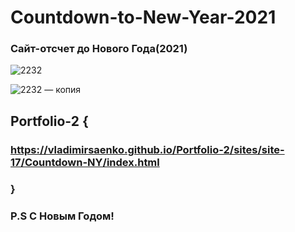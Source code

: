 # Countdown-to-New-Year-2021
 
### Сайт-отсчет до Нового Года(2021)

![2232](https://user-images.githubusercontent.com/56477695/118030345-d74eb980-b36d-11eb-89b7-fd866c110cdb.png)

![2232 — копия](https://user-images.githubusercontent.com/56477695/118030415-ec2b4d00-b36d-11eb-86b2-8954345c96e7.png)

## Portfolio-2 {

### https://vladimirsaenko.github.io/Portfolio-2/sites/site-17/Countdown-NY/index.html

### }

### P.S С Новым Годом!
